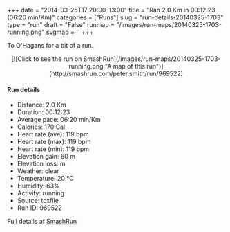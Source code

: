 +++
date = "2014-03-25T17:20:00-13:00"
title = "Ran 2.0 Km in 00:12:23 (06:20 min/Km)"
categories = ["Runs"]
slug = "run-details-20140325-1703"
type = "run"
draft = "False"
runmap = "/images/run-maps/20140325-1703-running.png"
svgmap = '<polyline points="71 100, 72 98, 72 94, 72 93, 71 92, 72 90, 74 89, 76 88, 78 87, 80 84, 81 83, 82 82, 85 79, 86 78, 88 78, 89 77, 92 74, 93 72, 96 71, 97 69, 98 68, 99 67, 100 66, 100 64, 100 63, 99 61, 97 60, 97 59, 96 58, 94 57, 92 55, 90 54, 89 53, 86 52, 86 51, 86 50, 85 49, 84 47, 83 44, 83 40, 82 39, 81 38, 79 36, 79 34, 79 33, 78 31, 77 30, 76 30, 75 30, 74 27, 74 26, 74 24, 74 23, 75 20, 74 20, 73 20, 71 20, 69 20, 67 20, 66 19, 64 19, 62 17, 61 16, 60 15, 59 14, 57 14, 56 14, 54 13, 53 12, 51 12, 49 11, 47 11, 41 9, 40 8, 38 8, 36 8, 34 8, 31 7, 28 6, 26 5, 22 4, 21 4, 19 4, 17 4, 15 3, 14 2, 12 2, 11 1, 9 1, 7 1, 5 1, 4 1, 3 2, 2 3, 1 6, 0 7">'
+++

To O'Hagans for a bit of a run. 

<!--more-->

<center>
[![Click to see the run on SmashRun](/images/run-maps/20140325-1703-running.png "A map of this run")](http://smashrun.com/peter.smith/run/969522)
</center>

#### Run details

* Distance: 2.0 Km
* Duration: 00:12:23
* Average pace: 06:20 min/Km
* Calories: 170 Cal
* Heart rate (ave): 119 bpm
* Heart rate (max): 119 bpm
* Heart rate (min): 119 bpm
* Elevation gain: 60 m
* Elevation loss:  m
* Weather: clear
* Temperature: 20 &deg;C
* Humidity: 63%
* Activity: running
* Source: tcxfile
* Run ID: 969522

Full details at [SmashRun](http://smashrun.com/peter.smith/run/969522)
